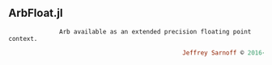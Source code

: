 ## ArbFloat.jl
```               Arb available as an extended precision floating point context.          ```
```ruby
                                                Jeffrey Sarnoff © 2016-Mar-26 ⫱ New_York
```
